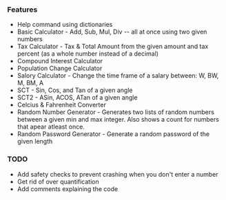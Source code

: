 
### Features
- Help command using dictionaries
- Basic Calculator - Add, Sub, Mul, Div -- all at once using two given numbers
- Tax Calculator - Tax & Total Amount from the given amount and tax percent (as a whole number instead of a decimal)
- Compound Interest Calculator
- Population Change Calculator
- Salory Calculator - Change the time frame of a salary between: W, BW, M, BM, A
- SCT - Sin, Cos, and Tan of a given angle
- SCT2 - ASin, ACOS, ATan of a given angle
- Celcius & Fahrenheit Converter
- Random Number Generator - Generates two lists of random numbers between a given min and max integer. Also shows a count for numbers that apear atleast once.
- Random Password Generator - Generate a random password of the given length


### TODO
- Add safety checks to prevent crashing when you don't enter a number
- Get rid of over quantification
- Add comments explaining the code
